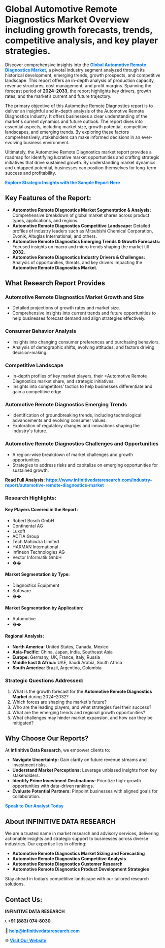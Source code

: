 <h1>Global Automotive Remote Diagnostics Market Overview including growth forecasts, trends, competitive analysis, and key player strategies.</h1>
<p>
Discover comprehensive insights into the 
<a href="https://www.infinitivedataresearch.com/industry-report/automotive-remote-diagnostics-market" rel="dofollow" style="color: #007BFF; text-decoration: none;"><strong>Global Automotive Remote Diagnostics Market</strong></a>, a pivotal industry segment analyzed through its historical development, emerging trends, growth prospects, and competitive landscape. This report offers an in-depth analysis of production capacity, revenue structures, cost management, and profit margins. Spanning the forecast period of <strong>2024–2033</strong>, the report highlights key drivers, growth rates, and the market’s current and future trajectory.
</p>
<p>
The primary objective of this Automotive Remote Diagnostics report is to deliver an insightful and in-depth analysis of the Automotive Remote Diagnostics industry. It offers businesses a clear understanding of the market's current dynamics and future outlook. The report dives into essential aspects, including market size, growth potential, competitive landscapes, and emerging trends. By exploring these factors comprehensively, stakeholders can make informed decisions in an ever-evolving business environment.
</p>
<p>
Ultimately, the Automotive Remote Diagnostics market report provides a roadmap for identifying lucrative market opportunities and crafting strategic initiatives that drive sustained growth. By understanding market dynamics and untapped potential, businesses can position themselves for long-term success and profitability.
</p>
<p>
<a href="https://www.infinitivedataresearch.com/request-sample/reportId=109330" style="color: #007BFF; text-decoration: none;"><strong>Explore Strategic Insights with the Sample Report Here</strong></a>
</p>

<h2>Key Features of the Report:</h2>
<ul>
<li><strong>Automotive Remote Diagnostics Market Segmentation & Analysis:</strong> Comprehensive breakdown of global market shares across product types, applications, and regions.</li>
<li><strong>Automotive Remote Diagnostics Competitive Landscape:</strong> Detailed profiles of industry leaders such as Mitsubishi Chemical Corporation, Evonik, Altuglas International, and others.</li>
<li><strong>Automotive Remote Diagnostics Emerging Trends & Growth Forecasts:</strong> Focused insights on macro and micro trends shaping the market till <strong>2032</strong>.</li>
<li><strong>Automotive Remote Diagnostics Industry Drivers & Challenges:</strong> Analysis of opportunities, threats, and key drivers impacting the <strong>Automotive Remote Diagnostics Market</strong>.</li>
</ul>

<h2>What Research Report Provides</h2>
<h3>Automotive Remote Diagnostics Market Growth and Size</h3>
<ul>
<li>Detailed projections of growth rates and market size.</li>
<li>Comprehensive insights into current trends and future opportunities to help businesses forecast demand and align strategies effectively.</li>
</ul>

<h3>Consumer Behavior Analysis</h3>
<ul>
<li>Insights into changing consumer preferences and purchasing behaviors.</li>
<li>Analysis of demographic shifts, evolving attitudes, and factors driving decision-making.</li>
</ul>

<h3>Competitive Landscape</h3>
<ul>
<li>In-depth profiles of key market players, their >Automotive Remote Diagnostics market share, and strategic initiatives.</li>
<li>Insights into competitors' tactics to help businesses differentiate and gain a competitive edge.</li>
</ul>

<h3>Automotive Remote Diagnostics Emerging Trends</h3>
<ul>
<li>Identification of groundbreaking trends, including technological advancements and evolving consumer values.</li>
<li>Exploration of regulatory changes and innovations shaping the industry's future.</li>
</ul>

<h3>Automotive Remote Diagnostics Challenges and Opportunities</h3>
<ul>
<li>A region-wise breakdown of market challenges and growth opportunities.</li>
<li>Strategies to address risks and capitalize on emerging opportunities for sustained growth.</li>
</ul>
<p><strong>Read Full Analysis:</strong> <a href="https://www.infinitivedataresearch.com/industry-report/automotive-remote-diagnostics-market" rel="dofollow" style="color: #007BFF; text-decoration: none;"><strong>https://www.infinitivedataresearch.com/industry-report/automotive-remote-diagnostics-market</strong></a></p>
<h3>Research Highlights:</h3>
<h4>Key Players Covered in the Report:</h4>
<ul><li>Robert Bosch GmbH</li><li>Continental AG</li><li>Luxoft</li><li>ACTIA Group</li><li>Tech Mahindra Limited</li><li>HARMAN International</li><li>Infineon Technologies AG</li><li>Vector Informatik GmbH</li><li>��</li></ul>
<h4>Market Segmentation by Type:</h4>
<ul><li>Diagnostics Equipment</li><li>Software</li><li>��</li></ul>
<h4>Market Segmentation by Application:</h4>
<ul><li>Automotive</li><li>��</li></ul>

<h4>Regional Analysis:</h4>
<ul>
<li><strong>North America:</strong> United States, Canada, Mexico</li>
<li><strong>Asia-Pacific:</strong> China, Japan, India, Southeast Asia</li>
<li><strong>Europe:</strong> Germany, UK, France, Italy, Russia</li>
<li><strong>Middle East & Africa:</strong> UAE, Saudi Arabia, South Africa</li>
<li><strong>South America:</strong> Brazil, Argentina, Colombia</li>
</ul>

<h3>Strategic Questions Addressed:</h3>
<ol>
<li>What is the growth forecast for the <strong>Automotive Remote Diagnostics Market</strong> during 2024–2032?</li>
<li>Which forces are shaping the market's future?</li>
<li>Who are the leading players, and what strategies fuel their success?</li>
<li>What are the emerging trends and regional growth opportunities?</li>
<li>What challenges may hinder market expansion, and how can they be mitigated?</li>
</ol>

<h2>Why Choose Our Reports?</h2>
<p>At <strong>Infinitive Data Research</strong>, we empower clients to:</p>
<ul>
<li><strong>Navigate Uncertainty:</strong> Gain clarity on future revenue streams and investment risks.</li>
<li><strong>Understand Market Perceptions:</strong> Leverage unbiased insights from key stakeholders.</li>
<li><strong>Identify Prime Investment Destinations:</strong> Prioritize high-growth opportunities with data-driven rankings.</li>
<li><strong>Evaluate Potential Partners:</strong> Pinpoint businesses with aligned goals for collaboration.</li>
</ul>
<p><a href="https://www.infinitivedataresearch.com/industry-report/automotive-remote-diagnostics-market" rel="dofollow" style="color: #007BFF; text-decoration: none;"><strong>Speak to Our Analyst Today</strong></a></p>

<h2>About INFINITIVE DATA RESEARCH</h2>
<p>We are a trusted name in market research and advisory services, delivering actionable insights and strategic support to businesses across diverse industries. Our expertise lies in offering:</p>
<ul>
<li><strong>Automotive Remote Diagnostics Market Sizing and Forecasting</strong></li>
<li><strong>Automotive Remote Diagnostics Competitive Analysis</strong></li>
<li><strong>Automotive Remote Diagnostics Customer Research</strong></li>
<li><strong>Automotive Remote Diagnostics Product Development Strategies</strong></li>
</ul>
<p>Stay ahead in today’s competitive landscape with our tailored research solutions.</p>

<h2>Contact Us:</h2>
<p><strong>INFINITIVE DATA RESEARCH</strong></p>
<p>📞 <strong>+91 (883) 074-8030</strong></p>
<p>📧 <strong><a href="mailto:help@infinitivedataresearch.com" style="color: #007BFF;">help@infinitivedataresearch.com</a></strong></p>
<p>🌐 <strong><a href="https://www.infinitivedataresearch.com" rel="dofollow" style="color: #007BFF;">Visit Our Website</a></strong></p>